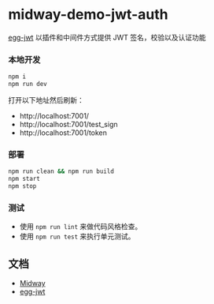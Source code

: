 # midway-demo-jwt-auth

[egg-jwt] 以插件和中间件方式提供 JWT 签名，校验以及认证功能


### 本地开发

```sh
npm i
npm run dev
```
 
打开以下地址然后刷新：
- http://localhost:7001/
- http://localhost:7001/test_sign
- http://localhost:7001/token


### 部署

```bash
npm run clean && npm run build
npm start
npm stop
```


### 测试

- 使用 `npm run lint` 来做代码风格检查。
- 使用 `npm run test` 来执行单元测试。


## 文档

- [Midway]
- [egg-jwt]


[Midway]: https://midwayjs.org/midway
[egg-jwt]: https://github.com/waitingsong/egg-jwt
